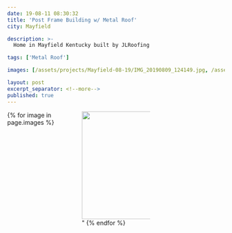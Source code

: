 ```yaml
---
date: 19-08-11 08:30:32
title: 'Post Frame Building w/ Metal Roof'
city: Mayfield

description: >-
  Home in Mayfield Kentucky built by JLRoofing

tags: ['Metal Roof']

images: [/assets/projects/Mayfield-08-19/IMG_20190809_124149.jpg, /assets/projects/Mayfield-08-19/IMG_20190809_063922.jpg, /assets/projects/Mayfield-08-19/IMG_20190807_095918.jpg, /assets/projects/Mayfield-08-19/IMG_20190808_093607.jpg, /assets/projects/Mayfield-08-19/IMG_20190812_132639.jpg, /assets/projects/Mayfield-08-19/IMG_20190812_132708.jpg, /assets/projects/Mayfield-08-19/IMG_20190813_084030.jpg, /assets/projects/Mayfield-08-19/mayfield_007_19_08.jpg]

layout: post
excerpt_separator: <!--more-->
published: true
---
```


<div style="align: right;">
  <div style="column-count: 3; padding: 0 auto 0 auto">
    {% for image in page.images %}
      <img src="{{ site.url }}{{ image }}" height="250px" width="250px"/>"
    {% endfor %}
    </div>
  </div>
<!--more-->
